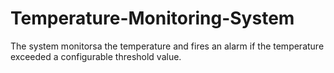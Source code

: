 # Temperature-Monitoring-System
 The system monitorsa the temperature and fires an alarm if the temperature exceeded a configurable threshold value.
